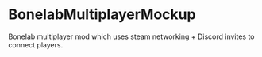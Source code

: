 # BonelabMultiplayerMockup

Bonelab multiplayer mod which uses steam networking + Discord invites to connect players.